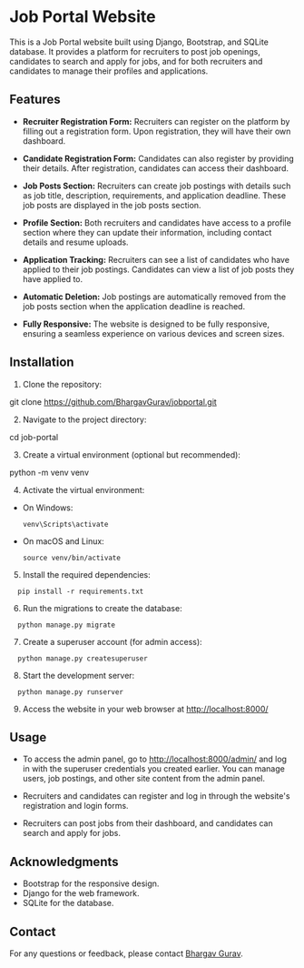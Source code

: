 # Job Portal Website

This is a Job Portal website built using Django, Bootstrap, and SQLite database. It provides a platform for recruiters to post job openings, candidates to search and apply for jobs, and for both recruiters and candidates to manage their profiles and applications.

## Features

- **Recruiter Registration Form:** Recruiters can register on the platform by filling out a registration form. Upon registration, they will have their own dashboard.

- **Candidate Registration Form:** Candidates can also register by providing their details. After registration, candidates can access their dashboard.

- **Job Posts Section:** Recruiters can create job postings with details such as job title, description, requirements, and application deadline. These job posts are displayed in the job posts section.

- **Profile Section:** Both recruiters and candidates have access to a profile section where they can update their information, including contact details and resume uploads.

- **Application Tracking:** Recruiters can see a list of candidates who have applied to their job postings. Candidates can view a list of job posts they have applied to.

- **Automatic Deletion:** Job postings are automatically removed from the job posts section when the application deadline is reached.

- **Fully Responsive:** The website is designed to be fully responsive, ensuring a seamless experience on various devices and screen sizes.

## Installation

1. Clone the repository:

git clone https://github.com/BhargavGurav/jobportal.git


2. Navigate to the project directory:

cd job-portal

3. Create a virtual environment (optional but recommended):

python -m venv venv


4. Activate the virtual environment:

- On Windows:

  ```
  venv\Scripts\activate
  ```

- On macOS and Linux:

  ```
  source venv/bin/activate
  ```

5. Install the required dependencies:
```
  pip install -r requirements.txt
```
6. Run the migrations to create the database:
```
  python manage.py migrate
```
7. Create a superuser account (for admin access):
```
  python manage.py createsuperuser
```
8. Start the development server:
```
  python manage.py runserver
```
9. Access the website in your web browser at [http://localhost:8000/](http://localhost:8000/)

## Usage

- To access the admin panel, go to [http://localhost:8000/admin/](http://localhost:8000/admin/) and log in with the superuser credentials you created earlier. You can manage users, job postings, and other site content from the admin panel.

- Recruiters and candidates can register and log in through the website's registration and login forms.

- Recruiters can post jobs from their dashboard, and candidates can search and apply for jobs.



## Acknowledgments

- Bootstrap for the responsive design.
- Django for the web framework.
- SQLite for the database.

## Contact

For any questions or feedback, please contact [Bhargav Gurav](mailto:bhargavmonstergurav@gmail.com).



